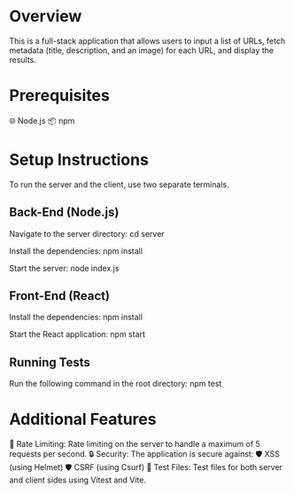 # Overview
This is a full-stack application that allows users to input a list of URLs, fetch metadata (title, description, and an image) for each URL, and display the results.

# Prerequisites
🌐 Node.js
📦 npm

# Setup Instructions
To run the server and the client, use two separate terminals.

## Back-End (Node.js)
Navigate to the server directory:
cd server

Install the dependencies:
npm install

Start the server:
node index.js

## Front-End (React)
Install the dependencies:
npm install

Start the React application:
npm start

## Running Tests
Run the following command in the root directory:
npm test

# Additional Features
🚦 Rate Limiting: Rate limiting on the server to handle a maximum of 5 requests per second.
🔒 Security: The application is secure against:
🛡️ XSS (using Helmet)
🛡️ CSRF (using Csurf)
🧪 Test Files: Test files for both server and client sides using Vitest and Vite.
